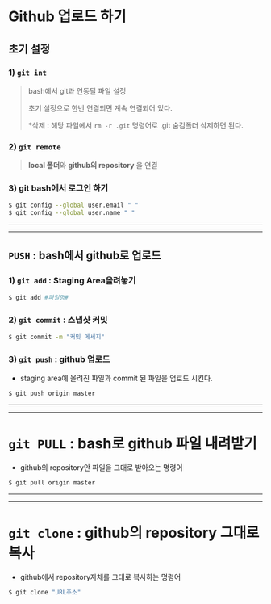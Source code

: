 # Github 업로드 하기

## 초기 설정

### 1) `git int` 

> bash에서 git과 연동될 파일 설정 
>
> 초기 설정으로 한번 연결되면 계속 연결되어 있다.
>
> *삭제 : 해당 파일에서  `rm -r .git` 명령어로 .git 숨김폴더 삭제하면 된다.



### 2) `git remote`

> **local 폴더**와   **github의 repository** 을 연결



### 3) git bash에서 로그인 하기

```bash
$ git config --global user.email " "
$ git config --global user.name " "
```



___

___



## `PUSH` : bash에서 github로 업로드

 ### 1) `git add` :  Staging Area올려놓기

```bash
$ git add #파일명#
```



### 2) `git commit` : 스냅샷 커밋

```bash
$ git commit -m "커밋 메세지"
```



### 3) `git push` : github 업로드

- staging area에 올려진 파일과 commit 된 파일을 업로드 시킨다. 

```bash
$ git push origin master
```





---

---



# `git PULL` : bash로 github 파일 내려받기

- github의 repository안 파일을 그대로 받아오는 명령어 

```bash
$ git pull origin master
```





---

---

# `git clone` : github의 repository 그대로 복사

- github에서 repository자체를 그대로 복사하는 명령어 

```bash
$ git clone "URL주소"
```

